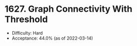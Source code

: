# 1627. Graph Connectivity With Threshold
- Difficulty: Hard
- Acceptance: 44.0% (as of 2022-03-14)
